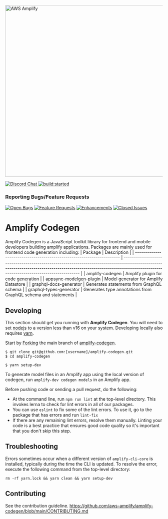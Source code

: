 <a href="https://aws-amplify.github.io/" target="_blank">
    <img src="https://s3.amazonaws.com/aws-mobile-hub-images/aws-amplify-logo.png" alt="AWS Amplify" width="550" >
</a>
 
<p>
  <a href="https://discord.gg/jWVbPfC" target="_blank">
    <img src="https://img.shields.io/discord/308323056592486420?logo=discord"" alt="Discord Chat" />  
  </a>
  <a href="https://circleci.com/gh/aws-amplify/amplify-codegen">
    <img src="https://img.shields.io/circleci/project/github/aws-amplify/amplify-codegen/main.svg" alt="build:started">
  </a>
</p>

### Reporting Bugs/Feature Requests

[![Open Bugs](https://img.shields.io/github/issues/aws-amplify/amplify-codegen/bug?color=d73a4a&label=bugs)](https://github.com/aws-amplify/amplify-codegen/issues?q=is%3Aissue+is%3Aopen+label%3Abug)
[![Feature Requests](https://img.shields.io/github/issues/aws-amplify/amplify-codegen/feature-request?color=ff9001&label=feature%20requests)](https://github.com/aws-amplify/amplify-codegen/issues?q=is%3Aissue+label%3Afeature-request+is%3Aopen)
[![Enhancements](https://img.shields.io/github/issues/aws-amplify/amplify-codegen/enhancement?color=4287f5&label=enhancement)](https://github.com/aws-amplify/amplify-codegen/issues?q=is%3Aissue+is%3Aopen+label%3Aenhancement)
[![Closed Issues](https://img.shields.io/github/issues-closed/aws-amplify/amplify-codegen?color=%2325CC00&label=issues%20closed)](https://github.com/aws-amplify/amplify-codegen/issues?q=is%3Aissue+is%3Aclosed+)

# Amplify Codegen

Amplify Codegen is a JavaScript toolkit library for frontend and mobile developers building amplify applications. Packages are mainly used for frontend code generation including:
| Package | Description |
| ---------------------------------------------------------------------- | -------------------------------------------------------------------------------------------------------------------------------------------------------------------------------------------------------------------- |
| amplify-codegen | Amplify plugin for code generation |
| appsync-modelgen-plugin | Model generator for Amplify Datastore |
| graphql-docs-generator | Generates statements from GraphQL schema |
| graphql-types-generator | Generates type annotations from GraphQL schema and statements |

## Developing

This section should get you running with **Amplify Codegen**. You will need to set [nodejs](https://nodejs.org/en/) to a version less than v16 on your system. Developing locally also requires [yarn](https://classic.yarnpkg.com/en/docs/install#mac-stable).

Start by [Forking](https://help.github.com/en/github/getting-started-with-github/fork-a-repo) the main branch of [amplify-codegen](https://github.com/aws-amplify/amplify-codegen).

```
$ git clone git@github.com:[username]/amplify-codegen.git
$ cd amplify-codegen

$ yarn setup-dev
```

To generate model files in an Amplify app using the local version of codegen, run `amplify-dev codegen models` in an Amplify app.

Before pushing code or sending a pull request, do the following:

- At the command line, run `npm run lint` at the top-level directory. This invokes lerna to check for lint errors in all of our packages.
- You can use `eslint` to fix some of the lint errors. To use it, go to the package that has errors and run `lint-fix`
- If there are any remaining lint errors, resolve them manually. Linting your code is a best practice that ensures good code quality so it's important that you don't skip this step.

## Troubleshooting

Errors sometimes occur when a different version of `amplify-cli-core` is installed, typically during the time the CLI is updated. To resolve the error, execute the following command from the top-level directory:

`rm -rf yarn.lock && yarn clean && yarn setup-dev`

## Contributing

See the contribution guideline. https://github.com/aws-amplify/amplify-codegen/blob/main/CONTRIBUTING.md
